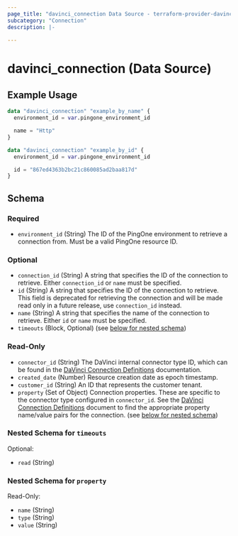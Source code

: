 ```yaml
---
page_title: "davinci_connection Data Source - terraform-provider-davinci"
subcategory: "Connection"
description: |-
  
---
```


# davinci_connection (Data Source)



## Example Usage

```terraform
data "davinci_connection" "example_by_name" {
  environment_id = var.pingone_environment_id

  name = "Http"
}

data "davinci_connection" "example_by_id" {
  environment_id = var.pingone_environment_id

  id = "867ed4363b2bc21c860085ad2baa817d"
}
```

<!-- schema generated by tfplugindocs -->
## Schema

### Required

- `environment_id` (String) The ID of the PingOne environment to retrieve a connection from. Must be a valid PingOne resource ID.

### Optional

- `connection_id` (String) A string that specifies the ID of the connection to retrieve. Either `connection_id` or `name` must be specified.
- `id` (String) A string that specifies the ID of the connection to retrieve.  This field is deprecated for retrieving the connection and will be made read only in a future release, use `connection_id` instead.
- `name` (String) A string that specifies the name of the connection to retrieve. Either `id` or `name` must be specified.
- `timeouts` (Block, Optional) (see [below for nested schema](#nestedblock--timeouts))

### Read-Only

- `connector_id` (String) The DaVinci internal connector type ID, which can be found in the [DaVinci Connection Definitions](../../resources/connection#davinci-connection-definitions) documentation.
- `created_date` (Number) Resource creation date as epoch timestamp.
- `customer_id` (String) An ID that represents the customer tenant.
- `property` (Set of Object) Connection properties. These are specific to the connector type configured in `connector_id`. See the [DaVinci Connection Definitions](#davinci-connection-definitions) document to find the appropriate property name/value pairs for the connection. (see [below for nested schema](#nestedatt--property))

<a id="nestedblock--timeouts"></a>
### Nested Schema for `timeouts`

Optional:

- `read` (String)


<a id="nestedatt--property"></a>
### Nested Schema for `property`

Read-Only:

- `name` (String)
- `type` (String)
- `value` (String)